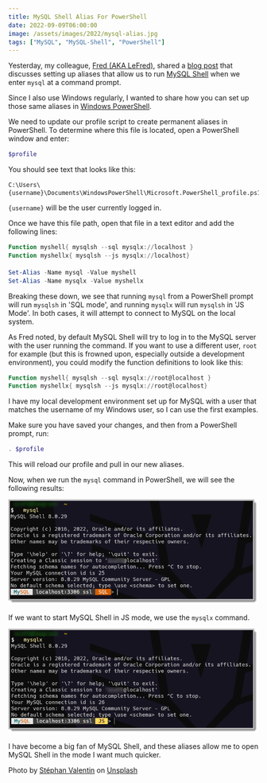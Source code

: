 ```yaml
---
title: MySQL Shell Alias For PowerShell
date: 2022-09-09T06:00:00
image: /assets/images/2022/mysql-alias.jpg
tags: ["MySQL", "MySQL-Shell", "PowerShell"]
---
```


Yesterday, my colleague, [Fred (AKA LeFred)](https://lefred.be/), shared a [blog post](https://lefred.be/content/always-use-mysql-shell/) that discusses setting up aliases that allow us to run [MySQL Shell](https://dev.mysql.com/doc/mysql-shell/8.0/en/) when we enter `mysql` at a command prompt.

Since I also use Windows regularly, I wanted to share how you can set up those same aliases in [Windows PowerShell](https://docs.microsoft.com/en-us/powershell/).

We need to update our profile script to create permanent aliases in PowerShell. To determine where this file is located, open a PowerShell window and enter:

```powershell
$profile
```

You should see text that looks like this:

```text
C:\Users\{username}\Documents\WindowsPowerShell\Microsoft.PowerShell_profile.ps1
```

`{username}` will be the user currently logged in.

Once we have this file path, open that file in a text editor and add the following lines:

```powershell
Function myshell{ mysqlsh --sql mysqlx://localhost }
Function myshellx{ mysqlsh --js mysqlx://localhost}

Set-Alias -Name mysql -Value myshell
Set-Alias -Name mysqlx -Value myshellx
```
Breaking these down, we see that running `mysql` from a PowerShell prompt will run `mysqlsh` in 'SQL mode', and running `mysqlx` will run `mysqlsh` in 'JS Mode'. In both cases, it will attempt to connect to MySQL on the local system.

As Fred noted, by default MySQL Shell will try to log in to the MySQL server with the user running the command. If you want to use a different user, `root` for example (but this is frowned upon, especially outside a development environment), you could modify the function definitions to look like this:

```powershell
Function myshell{ mysqlsh --sql mysqlx://root@localhost }
Function myshellx{ mysqlsh --js mysqlx://root@localhost}
```
I have my local development environment set up for MySQL with a user that matches the username of my Windows user, so I can use the first examples.

Make sure you have saved your changes, and then from a PowerShell prompt, run:

```powershell
. $profile
```

This will reload our profile and pull in our new aliases.

Now, when we run the `mysql` command in PowerShell, we will see the following results:

![MySQL Shell SQL mode example](/assets/images/2022/mysql-shell-alias/mysql.png "MySQL Shell SQL Mode Example")

If we want to start MySQL Shell in JS mode, we use the `mysqlx` command.

![MySQL Shell JS mode example](/assets/images/2022/mysql-shell-alias/mysqlx.png "MySQL Shell JS Mode Example")

I have become a big fan of MySQL Shell, and these aliases allow me to open MySQL Shell in the mode I want much quicker.

Photo by [Stéphan Valentin](https://unsplash.com/@valentinsteph?utm_source=unsplash&utm_medium=referral&utm_content=creditCopyText) on [Unsplash](https://unsplash.com/s/photos/power-shell?utm_source=unsplash&utm_medium=referral&utm_content=creditCopyText)
